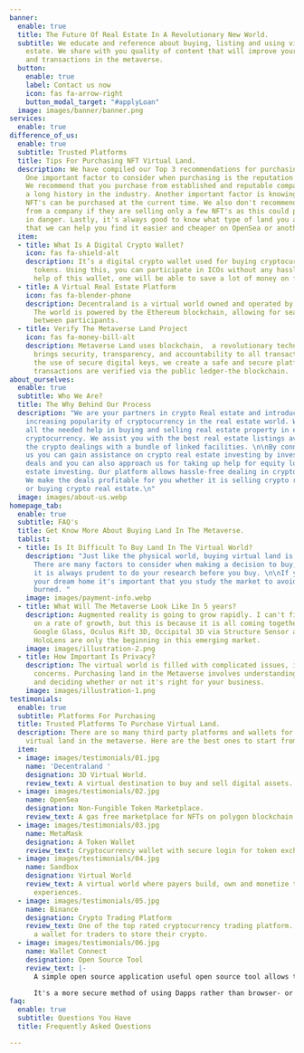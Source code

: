```yaml
---
banner:
  enable: true
  title: The Future Of Real Estate In A Revolutionary New World.
  subtitle: We educate and reference about buying, listing and using virtual real
    estate. We share with you quality of content that will improve your knowledge
    and transactions in the metaverse.
  button:
    enable: true
    label: Contact us now
    icon: fas fa-arrow-right
    button_modal_target: "#applyLoan"
  image: images/banner/banner.png
services:
  enable: true
difference_of_us:
  enable: true
  subtitle: Trusted Platforms
  title: Tips For Purchasing NFT Virtual Land.
  description: We have compiled our Top 3 recommendations for purchasing NFT land.
    One important factor to consider when purchasing is the reputation of the company.
    We recommend that you purchase from established and reputable companies who have
    a long history in the industry. Another important factor is knowing how many maximum
    NFT's can be purchased at the current time. We also don't recommend that you buy
    from a company if they are selling only a few NFT's as this could put your investment
    in danger. Lastly, it's always good to know what type of land you are buying so
    that we can help you find it easier and cheaper on OpenSea or another marketplace."
  item:
  - title: What Is A Digital Crypto Wallet?
    icon: fas fa-shield-alt
    description: It’s a digital crypto wallet used for buying cryptocurrencies and
      tokens. Using this, you can participate in ICOs without any hassle. With the
      help of this wallet, one will be able to save a lot of money on fees.
  - title: A Virtual Real Estate Platform
    icon: fas fa-blender-phone
    description: Decentraland is a virtual world owned and operated by the community.
      The world is powered by the Ethereum blockchain, allowing for seamless interactions
      between participants.
  - title: Verify The Metaverse Land Project
    icon: fas fa-money-bill-alt
    description: Metaverse Land uses blockchain,  a revolutionary technology that
      brings security, transparency, and accountability to all transactions. Through
      the use of secure digital keys, we create a safe and secure platform where all
      transactions are verified via the public ledger-the blockchain.
about_ourselves:
  enable: true
  subtitle: Who We Are?
  title: The Why Behind Our Process
  description: "We are your partners in crypto Real estate and introduce you to the
    increasing popularity of cryptocurrency in the real estate world. We assist with
    all the needed help in buying and selling real estate property in exchange for
    cryptocurrency. We assist you with the best real estate listings available with
    the crypto dealings with a bundle of linked facilities. \n\nBy connecting with
    us you can gain assistance on crypto real estate investing by investing in genuine
    deals and you can also approach us for taking up help for equity loans for real
    estate investing. Our platform allows hassle-free dealing in crypto real estate.
    We make the deals profitable for you whether it is selling crypto real estate
    or buying crypto real estate.\n"
  image: images/about-us.webp
homepage_tab:
  enable: true
  subtitle: FAQ's
  title: Get Know More About Buying Land In The Metaverse.
  tablist:
  - title: Is It Difficult To Buy Land In The Virtual World?
    description: "Just like the physical world, buying virtual land is a complex process.
      There are many factors to consider when making a decision to buy, and most importantly
      it is always prudent to do your research before you buy. \n\nIf you truly want
      your dream home it's important that you study the market to avoid getting badly
      burned. "
    image: images/payment-info.webp
  - title: What Will The Metaverse Look Like In 5 years?
    description: Augmented reality is going to grow rapidly. I can't find any data
      on a rate of growth, but this is because it is all coming together this year.
      Google Glass, Oculus Rift 3D, Occipital 3D via Structure Sensor and Microsoft
      HoloLens are only the beginning in this emerging market.
    image: images/illustration-2.png
  - title: How Important Is Privacy?
    description: The virtual world is filled with complicated issues, including privacy
      concerns. Purchasing land in the Metaverse involves understanding these issues
      and deciding whether or not it's right for your business.
    image: images/illustration-1.png
testimonials:
  enable: true
  subtitle: Platforms For Purchasing
  title: Trusted Platforms To Purchase Virtual Land.
  description: There are so many third party platforms and wallets for purchasing
    virtual land in the metaverse. Here are the best ones to start from.
  item:
  - image: images/testimonials/01.jpg
    name: 'Decentraland '
    designation: 3D Virtual World.
    review_text: A virtual destination to buy and sell digital assets.
  - image: images/testimonials/02.jpg
    name: OpenSea
    designation: Non-Fungible Token Marketplace.
    review_text: A gas free marketplace for NFTs on polygon blockchain.
  - image: images/testimonials/03.jpg
    name: MetaMask
    designation: A Token Wallet
    review_text: Cryptocurrency wallet with secure login for token exchange.
  - image: images/testimonials/04.jpg
    name: Sandbox
    designation: Virtual World
    review_text: A virtual world where payers build, own and monetize their gaming
      experiences.
  - image: images/testimonials/05.jpg
    name: Binance
    designation: Crypto Trading Platform
    review_text: One of the top rated cryptocurrency trading platform. It provides
      a wallet for traders to store their crypto.
  - image: images/testimonials/06.jpg
    name: Wallet Connect
    designation: Open Source Tool
    review_text: |-
      A simple open source application useful open source tool allows the mobile wallet to connect to web applications that are decentralized and to use them via your smartphone.

      It's a more secure method of using Dapps rather than browser- or desktop-based wallets, such as Metamask.
faq:
  enable: true
  subtitle: Questions You Have
  title: Frequently Asked Questions

---
```

